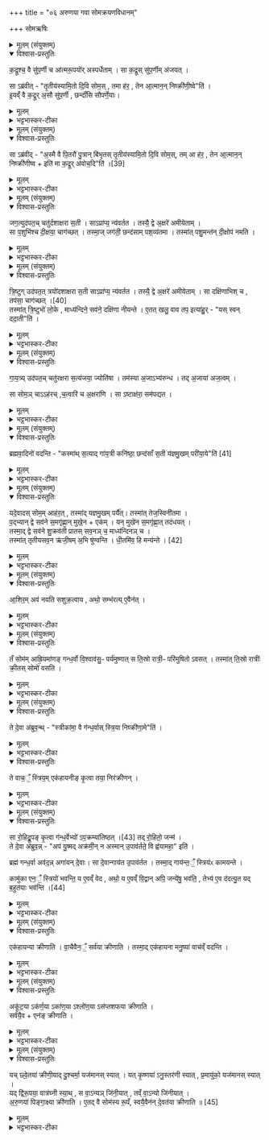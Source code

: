 +++
title = "०६ अरुणया गवा सोमक्रयणविधानम्"

+++
सोमऋषिः

<details><summary>मूलम् (संयुक्तम्)</summary>

क॒द्रूश्च॒ वै सु॑प॒र्णी चा॑त्मरू॒पयो॑रस्पर्धेता॒ँ॒ सा क॒द्रूस्सु॑प॒र्णीम॑जय॒त्साब्र॑वीत्तृ॒तीय॑स्यामि॒तो दि॒वि सोम॒स्तमा ह॑र॒ तेना॒त्मान॒न्निष्क्री॑णी॒ष्वेती॒यव्ँवै क॒द्रूर॒सौ सु॑प॒र्णी छन्दाँ॑सि सौपर्णे॒यास्
</details>

<details open><summary>विश्वास-प्रस्तुतिः</summary>

क॒द्रूश्च॒ वै सु॑प॒र्णी च आ॑त्मरू॒पयो॑र् अस्पर्धेताम् ।
सा क॒द्रूस् सु॑प॒र्णीम् अ॑जयत् ।  

सा ऽब्र॑वीत् -
"तृ॒तीय॑स्यामि॒तो दि॒वि सोम॒स् , तमा ह॑र॒ , तेन आ॒त्मान॒न् निष्क्री॑णी॒ष्वे"ति॑ ।  
इ॒यव्ँ वै क॒द्रूर् अ॒सौ सु॑प॒र्णी , छन्दाँ॑सि सौपर्णे॒याः।
</details>

<details><summary>मूलम्</summary>

क॒द्रूश्च॒ वै सु॑प॒र्णी च आ॑त्मरू॒पयो॑र् अस्पर्धेताम् ।
सा क॒द्रूस् सु॑प॒र्णीम् अ॑जयत् ।  

सा ऽब्र॑वीत् -
"तृ॒तीय॑स्यामि॒तो दि॒वि सोम॒स् , तमा ह॑र॒ , तेन आ॒त्मान॒न् निष्क्री॑णी॒ष्वे"ति॑ ।  
इ॒यव्ँ वै क॒द्रूर् अ॒सौ सु॑प॒र्णी , छन्दाँ॑सि सौपर्णे॒याः।
</details>

<details><summary>भट्टभास्कर-टीका</summary>

1अथ सवनगुणान्विधास्यन् तदर्थं गायत्रीं स्तोतुमाह - कद्रूरित्यादि ॥ दिव्यमातरावेते आत्मरूपयोर्निजसौन्दर्यनिमित्तमहं दर्शनीयाऽहं दर्शनीयेति सपत्नीत्वादस्पर्धेतां स्पर्धमाने विप्रतिपत्तिमकुरुताम् । 'कद्रुकमण्डल्वोः' इति कद्रुशब्दादूङ्प्रत्ययः । 'पाककर्ण' इत्यादिना सुपर्णशब्दात् ङीष् । ततस्सा कद्रूस्सुपर्णीमजयत् रूपवत्तया तां जित्वा दासीं जग्राह । ततस्सा कद्रूस्सुपर्णीमब्रवीत् । इतस्तृतीयस्यां दिवि सोमो यागात्मा वर्तते, तदानयनेन हेतुना आत्मानं निष्क्रीणीष्व त्वां दासीभावान्मोचयेति । देवनशीलत्वात्त्रयोपि लोका दिव इत्युच्यन्ते, तत्र भूमिष्ठा कद्रूराह - इतस्तृतीयस्यां दिवीति । यद्वा - द्यौरेव त्रिखण्डा, तत्र दिविष्ठैवाह - इतस्तृतीयस्मिन् द्युखण्डे सोमो वर्तते इति । 'तीयस्य वा ङित्सूपसंख्यानम्' इति स्याभावः । 'ऊडिदम्' इतीदमो विभक्तेरुदात्तत्वम् । इयं वा इत्यादि । दिवः पुत्रत्वेन प्रसिद्धानि छन्दांसि, तानि सौपर्णेयाः सुपर्णीपुत्राः केचन दिव्यजनाः, त एव छन्दांसि गायत्र्यादीनि । यद्वा - लिङ्गव्यत्ययः । छन्दांसि सुपर्णापत्यानीत्यर्थः । स्त्रीभ्यो ढकि 'कितः' इत्यन्तोदात्तत्वम् ॥
</details>

<details><summary>मूलम् (संयुक्तम्)</summary>

साब्र॑वीद॒स्मै वै पि॒तरौ॑ पु॒त्रान्बि॑भृतस्तृ॒तीय॑स्यामि॒तो दि॒वि सोम॒स्तमा ह॑र॒ तेना॒त्मान॒न्निष्क्री॑णीष्व [39]  
इति॑ मा क॒द्रूर॑वोच॒दिति॒
</details>

<details open><summary>विश्वास-प्रस्तुतिः</summary>

सा ऽब्र॑वीद् -
"अ॒स्मै वै पि॒तरौ॑ पु॒त्रान् बि॑भृतस् तृ॒तीय॑स्यामि॒तो दि॒वि सोम॒स्,
तम् आ ह॑र॒ ,
तेन आ॒त्मान॒न् निष्क्री॑णीष्व + इति॑ मा क॒द्रूर् अ॑वोच॒दि"ति॑ ।[39]
</details>

<details><summary>मूलम्</summary>

सा ऽब्र॑वीद् -
"अ॒स्मै वै पि॒तरौ॑ पु॒त्रान् बि॑भृतस् तृ॒तीय॑स्यामि॒तो दि॒वि सोम॒स्,
तम् आ ह॑र॒ ,
तेन आ॒त्मान॒न् निष्क्री॑णीष्व + इति॑ मा क॒द्रूर् अ॑वोच॒दि"ति॑ ।[39]
</details>

<details><summary>भट्टभास्कर-टीका</summary>

2अथ सा कद्र्वा तथोक्ता सा सुपर्णी पुत्रानब्रवीत् अस्मै ईदृशाय प्रयोजनाय आर्तिपरित्राणाय पितरौ माता च पिता च पुत्रान् दुःखात्त्रायकस्वभावान् सुतान् बिभृतः उत्पाद्य पोषयतः । 'पिता मात्रा' इत्येकशेषः, पूर्ववदिदमो विभक्तेरुदात्तत्वम् । किं तवागमनमिति चेत्? श्रूयतां पुत्रकाः - तृतीयस्यामिता दिवि सोमस्तमाहर तेनात्मानं निष्क्रीणीष्वेति मां कद्रूरवोचत् निजरूपवत्तया गर्विता दासीमिव मां मन्यमाना इत्थमवमन्यते । ततोस्मिन् व्यसनसंकटे नियग्नामितो मां त्रायध्वमिति ॥
</details>

<details><summary>मूलम् (संयुक्तम्)</summary>

जग॒त्युद॑पत॒च्चतु॑र्दशाक्षरा स॒ती साऽप्रा॑प्य॒ न्य॑वर्तत॒ तस्यै॒ द्वे अ॒क्षरे॑ अमीयेता॒ँ॒ सा प॒शुभि॑श्च दी॒क्षया॒ चाग॑च्छ॒त्तस्मा॒ज्जग॑ती॒ छन्द॑साम्पश॒व्य॑तमा॒ तस्मा॑त्पशु॒मन्त॑न्दी॒क्षोप॑ नमति
</details>

<details open><summary>विश्वास-प्रस्तुतिः</summary>

जग॒त्युद॑पत॒च् चतु॑र्दशाक्षरा स॒ती ।
साऽप्रा॑प्य॒ न्य॑वर्तत ।
तस्यै॒ द्वे अ॒क्षरे॑ अमीयेताम् ।  
सा प॒शुभि॑श्च दी॒क्षया॒ चाग॑च्छत् ।
तस्मा॒ज् जग॑ती॒ छन्द॑साम् पश॒व्य॑तमा । तस्मा॑त् पशु॒मन्त॑न् दी॒क्षोप॑ नमति ।
</details>

<details><summary>मूलम्</summary>

जग॒त्युद॑पत॒च् चतु॑र्दशाक्षरा स॒ती ।
साऽप्रा॑प्य॒ न्य॑वर्तत ।
तस्यै॒ द्वे अ॒क्षरे॑ अमीयेताम् ।  
सा प॒शुभि॑श्च दी॒क्षया॒ चाग॑च्छत् ।
तस्मा॒ज् जग॑ती॒ छन्द॑साम् पश॒व्य॑तमा । तस्मा॑त् पशु॒मन्त॑न् दी॒क्षोप॑ नमति ।
</details>

<details><summary>भट्टभास्कर-टीका</summary>

3अथ तछ्रुत्वा छन्दसां ज्येष्ठभूता जगती उदपतत् ऊर्ध्वं गता । सा चतुर्दशाक्षराऽपि सता सोममप्राप्य अलब्ध्वा न्यवर्तत तत्सकाशात्प्रतिनिवृत्ता । 'शतुरनुमः' इति नद्या उदात्तत्वम् । तस्यै तस्याः सोमेन रहितायाः द्वे अक्षरे अमीयेतामहीयेताम् । अशेस्सरप्रत्यये अक्षरम् । ततस्सा जगती तत्र तृतीयस्यां दिवि स्थितान् पशून् दीक्षां च दृष्ट्वा उपादाय तेनोभयेन सहिताऽऽगच्छत् । अन्य आहुः - चतुर्दशाक्षराऽपि सती सा अप्राप्य सोमसकाशमपि गन्तुमसमर्था न्यवर्तत । ततस्तस्याश्श्रान्तायाः द्वे अक्षरे अमीयेतां विशीर्णे अभवताम् । सा तादृशी तत्र स्थि- तान् पशून् दीक्षां च गृहीत्वा आगच्छदिति । तस्माच्छन्दसां मध्ये जगती पशव्यतमा अतिशयेन पशुभ्यो हिता । हितार्थे 'उगवादिभ्यो यत्' । यस्मादेवं पशुभिस्सह दीक्षा आगता, तस्मात्पशुमन्तं दीक्षोपनमति उपतिष्ठते दक्षिणा क्षीरादिसंपत्तेश्च । 'ह्रस्वनुड्भ्यां मतुप्' इति मतुप उदात्तत्वम् ॥
</details>

<details><summary>मूलम् (संयुक्तम्)</summary>

त्रि॒ष्टुगुद॑पत॒त्त्रयो॑दशाक्षरा स॒ती साऽप्रा॑प्य॒ न्य॑वर्तत॒ तस्यै॒ द्वे अ॒क्षरे॑ अमीयेता॒ँ॒ सा दक्षि॑णाभिश्च [40]  
तप॑सा॒ चाग॑च्छ॒त्तस्मा॑त्त्रि॒ष्टुभो॑ लो॒के माध्य॑न्दिने॒ सव॑ने॒ दक्षि॑णा नीयन्त ए॒तत्खलु॒ वाव तप॒ इत्या॑हु॒र्यस्स्वन्ददा॒तीति॑
</details>

<details open><summary>विश्वास-प्रस्तुतिः</summary>

त्रि॒ष्टुग् उद॑पत॒त् त्रयो॑दशाक्षरा स॒ती
साऽप्रा॑प्य॒ न्य॑वर्तत ।
तस्यै॒ द्वे अ॒क्षरे॑ अमीयेताम् ।
सा दक्षि॑णाभिश् च , तप॑सा॒ चाग॑च्छत् ।[40]  
तस्मा॑त् त्रि॒ष्टुभो॑ लो॒के , माध्य॑न्दिने॒ सव॑ने॒ दक्षि॑णा नीयन्ते ।
ए॒तत् खलु॒ वाव तप॒ इत्या॑हु॒र् - "यस् स्वन् ददा॒ती"ति॑ ।
</details>

<details><summary>मूलम्</summary>

त्रि॒ष्टुग् उद॑पत॒त् त्रयो॑दशाक्षरा स॒ती
साऽप्रा॑प्य॒ न्य॑वर्तत ।
तस्यै॒ द्वे अ॒क्षरे॑ अमीयेताम् ।
सा दक्षि॑णाभिश् च , तप॑सा॒ चाग॑च्छत् ।[40]  
तस्मा॑त् त्रि॒ष्टुभो॑ लो॒के , माध्य॑न्दिने॒ सव॑ने॒ दक्षि॑णा नीयन्ते ।
ए॒तत् खलु॒ वाव तप॒ इत्या॑हु॒र् - "यस् स्वन् ददा॒ती"ति॑ ।
</details>

<details><summary>भट्टभास्कर-टीका</summary>

4त्रिष्टुगुदपतदित्यादि ॥ गतम् । सा दक्षिणाभिश्च तपसा च दानलक्षणेन आगच्छत् । तस्मात्त्रिष्टुभो लोके स्थाने माध्यान्दिनसवने दक्षिणा नीयन्ते । उत्सादिर्मध्यन्दिनशब्दः । अधुना माध्यन्दिने सवने, दानमेव तप इत्याह - यत् स्वं ददाति एतदेव खलु तप इत्याहुः । ददातीति 'अभ्यस्तानामादिः' इत्याद्युदात्तत्वम् ॥
</details>

<details><summary>मूलम् (संयुक्तम्)</summary>

गाय॒त्र्युद॑पत॒च्चतु॑रक्षरा स॒त्य॑जया॒ ज्योति॑षा॒ तम॑स्या अ॒जाभ्य॑रुन्द्ध॒ तद॒जाया॑ अज॒त्वँ सा सोम॒ञ्चाह॑रच्च॒त्वारि॑ चा॒क्षरा॑णि साष्टाक्ष॑रा॒ सम॑पद्यत
</details>

<details open><summary>विश्वास-प्रस्तुतिः</summary>

गा॒य॒त्र्य् उद॑पत॒च् चतु॑रक्षरा स॒त्य॑जया॒ ज्योति॑षा ।
तम॑स्या अ॒जाऽभ्य॑रुन्ध ।
तद् अ॒जाया॑ अज॒त्वम् ।  

सा सोम॒ञ् चाऽऽह॑रच् ,च॒त्वारि॑ च अ॒क्षरा॑णि ।
सा ऽष्टाक्ष॑रा॒ सम॑पद्यत ।
</details>

<details><summary>मूलम्</summary>

गा॒य॒त्र्य् उद॑पत॒च् चतु॑रक्षरा स॒त्य॑जया॒ ज्योति॑षा ।
तम॑स्या अ॒जाऽभ्य॑रुन्ध ।
तद् अ॒जाया॑ अज॒त्वम् ।  

सा सोम॒ञ् चाऽऽह॑रच् ,च॒त्वारि॑ च अ॒क्षरा॑णि ।
सा ऽष्टाक्ष॑रा॒ सम॑पद्यत ।
</details>

<details><summary>भट्टभास्कर-टीका</summary>

5ततो गायत्र्युदपतत् चतुरक्षरैव सता अजया सहायभूतया अजामपि सहायभूतां गृहीत्वा ऊर्ध्वं गता, ततस्सा अजा ज्योतिषा आत्मीयया दीप्त्या तं सोमं गायत्र्यर्थमभ्यरुन्ध अभिरुद्धवती अभिगतवती । तदित्यादि । अज गतिक्षेपाणयोः, 'ङ्यापोस्मंज्ञाछन्दसोर्बहुलम्' 'त्वे च' इति ह्रस्वत्वम् । ततस्सा गायत्री सोमं चाजया वशीकृतमाहरत्, चत्वारि चाक्षराणि यानि त्रिष्टुब्जगत्योः तत्राहीयन्त तान्येव स्वयमाहरत् । ततः प्रभृति साऽष्टाक्षरा समपद्यत, पादाभिप्रायमिदम् । यथोक्तं 'गायत्र्यष्टकैः' इति । त्रयश्चास्याः पादाः, यथा वक्ष्यति - 'पद्भ्यां द्वे सवने समगृह्नान्मुखेनैकम्' इति । तेन चतुर्विंशत्यक्षरा गायत्री । त्रिष्टुब्जगत्यौ च ततः प्रभृत्येकादशद्वादशाक्षरपादे, द्वयोर्द्वयोर्हीनत्वात् । तेन चतुश्चत्वारिंशदक्षरा त्रिष्टुम्, अष्टाचत्वारिंशदक्षरा जगती ॥
</details>

<details><summary>मूलम् (संयुक्तम्)</summary>

ब्रह्मवा॒दिनो॑ वदन्ति [41]  
कस्मा॑त्स॒त्याद्गा॑य॒त्री कनि॑ष्ठा॒ छन्द॑साँ स॒ती य॑ज्ञमु॒खम्परी॑या॒येति॒
</details>

<details open><summary>विश्वास-प्रस्तुतिः</summary>

ब्रह्मवा॒दिनो॑ वदन्ति -
"कस्मा॑थ् स॒त्याद् गा॑य॒त्री कनि॑ष्ठा॒ छन्द॑साँ स॒ती य॑ज्ञमु॒खम् परी॑या॒ये"ति॑ [41]  
</details>

<details><summary>मूलम्</summary>

ब्रह्मवा॒दिनो॑ वदन्ति -
"कस्मा॑थ् स॒त्याद् गा॑य॒त्री कनि॑ष्ठा॒ छन्द॑साँ स॒ती य॑ज्ञमु॒खम् परी॑या॒ये"ति॑ [41]  
</details>

<details><summary>भट्टभास्कर-टीका</summary>

6ब्रह्यवादिन इति ॥ सदर्हतीति सत्यं कारणमुच्यते । दण्डादिभ्यो यः । कस्मात्कारणाद्रायत्री छन्दसां प्रकृतानां त्रयाणां कनिष्ठा अल्पतमा सती यज्ञमुखं प्रातस्सवनं परीयाय परिगच्छतीति । 'छन्दसि लुङ्लङ्लिटः' इति लिट् । 'युवाल्पयोः कनन्यतरस्याम्' इति कन् ॥
</details>

<details><summary>मूलम् (संयुक्तम्)</summary>

यदे॒वादस्सोम॒माह॑र॒त्तस्मा॑द्यज्ञमु॒खम्पर्यै॒त्तस्मा॑त्तेज॒स्विनी॑तमा प॒द्भ्यान्द्वे सव॑ने स॒मगृ॑ह्णा॒न्मुखे॒नैक॒य्ँयन्मुखे॑न स॒मगृ॑ह्णा॒त्तद॑धय॒त्तस्मा॒द्द्वे सव॑ने शु॒क्रव॑ती प्रातस्सव॒नञ्च॒ माध्य॑न्दिनञ्च॒ तस्मा॑त्तृतीयसव॒न ऋ॑जी॒षम॒भि षु॑ण्वन्ति धी॒तमि॑व॒ हि मन्य॑न्ते [42]  
</details>

<details open><summary>विश्वास-प्रस्तुतिः</summary>

यदे॒वादस् सोम॒म् आह॑र॒त् , तस्मा॑द् यज्ञमु॒खम् पर्यै॑त्। तस्मा॑त् तेज॒स्विनी॑तमा ।  
प॒द्भ्यान् द्वे सव॑ने स॒मगृ॑ह्णा॒न् मुखे॒न + एक॑म् ।
यन् मुखे॑न स॒मगृ॑ह्णा॒त् तद॑धयत् ।  
तस्मा॒द् द्वे सव॑ने  शु॒क्रव॑ती प्रातस् सव॒नञ् च॒ माध्य॑न्दिनञ् च ।  
तस्मा॑त् तृतीयसव॒न ऋ॑जी॒षम् अ॒भि षु॑ण्वन्ति ।
धी॒तमि॑व॒ हि मन्य॑न्ते । [42]  
</details>

<details><summary>मूलम्</summary>

यदे॒वादस् सोम॒म् आह॑र॒त् , तस्मा॑द् यज्ञमु॒खम् पर्यै॑त्। तस्मा॑त् तेज॒स्विनी॑तमा ।  
प॒द्भ्यान् द्वे सव॑ने स॒मगृ॑ह्णा॒न् मुखे॒न + एक॑म् ।
यन् मुखे॑न स॒मगृ॑ह्णा॒त् तद॑धयत् ।  
तस्मा॒द् द्वे सव॑ने  शु॒क्रव॑ती प्रातस् सव॒नञ् च॒ माध्य॑न्दिनञ् च ।  
तस्मा॑त् तृतीयसव॒न ऋ॑जी॒षम् अ॒भि षु॑ण्वन्ति ।
धी॒तमि॑व॒ हि मन्य॑न्ते । [42]  
</details>

<details><summary>भट्टभास्कर-टीका</summary>

7इत्थं ब्रह्मवादिभिः पृष्टे उत्तरमाह कश्चिद्व्रह्मवादी - यदेवेति ॥ यदेवेदं कारणं सोममियमाहरत्, अदः एतस्मात् यज्ञमुखं परिगता । यद्वा - अदश्शब्दात्परस्याः पञ्चम्याः 'सुपां सुलुक्' इति लुक् । अमुष्माल्लोकादित्यर्थः । एतेर्लिङि इतश्च लोपे अडागमे 'आटश्च' इति वृद्धौ एदिति भवति । तस्मादेव कारणात् तेजस्विनीतमा अतिशयेन तेजस्विनी गायत्री बभूव । सा सोममाहरन्ती पद्भ्यां द्वे सवने प्रातस्सवनमाध्यन्दिने समगृह्णात् संगृहीतवती । मुखेन मुखस्थानीयेन पादेन एकं सवनं तृतीयं समगृह्णात् । छन्दसां पक्षिरूपत्वादेवमुक्तम् । द्वौ पादावस्य, तृतीयः पादो मुखमिति । यत् मुखेन सवनं समगृह्णात् तत् अधयत् अपिबत् । तस्मादित्यादि । शुक्रवती रसवती पद्भ्यां गृहीतत्वात् । 'नपुंसकाच्च' इति शीभावः । तस्मादित्यादि । यस्मात् घीतं पीतमिव तृतीयसवनं मन्यन्ते तस्मात्तृतीयसवने ऋजीषं किम्भूतं सोममभिषुण्वन्ति, तस्य पीतसारत्वात् एता- दृशस्यापीतत्वात् ॥
</details>

<details><summary>मूलम् (संयुक्तम्)</summary>

आ॒शिर॒मव॑ नयति सशुक्र॒त्वायाथो॒ सम्भ॑रत्ये॒वैन॒त्
</details>

<details open><summary>विश्वास-प्रस्तुतिः</summary>

आ॒शिर॒म् अव॑ नयति सशुक्र॒त्वाय , अथो॒ सम्भ॑रत्य् ए॒वैन॑त् ।  
</details>

<details><summary>मूलम्</summary>

आ॒शिर॒म् अव॑ नयति सशुक्र॒त्वाय , अथो॒ सम्भ॑रत्य् ए॒वैन॑त् ।  
</details>

<details><summary>भट्टभास्कर-टीका</summary>

8आशिरमित्यादिविधिः ॥ ऋजीषे आशिरं सोममवनयति सरसत्वार्थम् । अथो अपि च एतत्तृतीयसवनं संभरत्येव संपुष्टमेव करोतीति । एनादेशोऽनुदात्तः ॥
</details>

<details><summary>मूलम् (संयुक्तम्)</summary>

तँ सोम॑माह्रि॒यमा॑णङ्गन्ध॒र्वो वि॒श्वाव॑सु॒ᳶ पर्य॑मुष्णा॒त्स ति॒स्रो रात्री॒ᳶ परि॑मुषितोऽवस॒त्तस्मा॑त्ति॒स्रो रात्रीः॑ क्री॒तस्सोमो॑ वसति॒
</details>

<details open><summary>विश्वास-प्रस्तुतिः</summary>

तँ सोम॑म् आह्रि॒यमा॑णङ् गन्ध॒र्वो वि॒श्वाव॑सु॒ᳶ पर्य॑मुष्णात्
स ति॒स्रो रात्री॒ᳶ परि॑मुषितो ऽवसत् ।
तस्मा॑त् ति॒स्रो रात्रीः॑ क्री॒तस् सोमो॑ वसति ।
</details>

<details><summary>मूलम्</summary>

तँ सोम॑म् आह्रि॒यमा॑णङ् गन्ध॒र्वो वि॒श्वाव॑सु॒ᳶ पर्य॑मुष्णात्
स ति॒स्रो रात्री॒ᳶ परि॑मुषितो ऽवसत् ।
तस्मा॑त् ति॒स्रो रात्रीः॑ क्री॒तस् सोमो॑ वसति ।
</details>

<details><summary>भट्टभास्कर-टीका</summary>

9तमित्यादि ॥ तमानीयमानं सोमं विश्वावसुर्नाम गन्धर्वः पर्यमुष्णात् प्रतिरोधक इव भूत्वा आनयनविघ्नमाचरत् । स च परिमुषितः तिस्रो रात्रीः तत्रैव न्यवसत् । तस्मादित्यादि । अत्र त्रित्वसंख्याप्रयुक्तो निवासः दीक्षासमाप्तेः यावत्सुत्यादिवसं वसतीत्यर्थः । अत्रान्तराळदिवसानां त्रित्वात्तिस्र इत्युक्तम् । तेन त्रित्वाभावेऽपि वासो भवत्येव ॥
</details>

<details><summary>मूलम् (संयुक्तम्)</summary>

ते दे॒वा अ॑ब्रुव॒न्त्स्त्रीका॑मा॒ वै ग॑न्ध॒र्वास्स्त्रि॒या निष्क्री॑णा॒मेति॒ ते वाच॒ँ॒ स्त्रिय॒मेक॑हायनीङ्कृ॒त्वा तया॒ निर॑क्रीण॒न्थ्
</details>

<details open><summary>विश्वास-प्रस्तुतिः</summary>

ते दे॒वा अ॑ब्रुव॒न्थ् -
"स्त्रीका॑मा॒ वै ग॑न्ध॒र्वास् स्त्रि॒या निष्क्री॑णा॒मे"ति॑ ।  
</details>

<details><summary>मूलम्</summary>

ते दे॒वा अ॑ब्रुव॒न्थ् -
"स्त्रीका॑मा॒ वै ग॑न्ध॒र्वास् स्त्रि॒या निष्क्री॑णा॒मे"ति॑ ।  
</details>

<details><summary>भट्टभास्कर-टीका</summary>

10एकहायन्या क्रीणातीति विधास्यन् तदर्थमाह - ते देवा इत्यादि ॥ ते देवाः गन्धर्वेण परिमुषितसोमाः तन्निष्क्रयोपायं विमृशन्तः इत्थमब्रुवन् - गन्धर्वा नाम स्त्रीकामा भवन्ति, तस्मात् स्त्रिया निष्क्रयणभूतया कया चित् सोमं निष्क्रीणामेति । पञ्चमषष्ठयोरन्यतरस्मिन् लकारे आडागमः । स्त्रीं कामयन्त इति स्त्रीकामाः, 'शालिकामिभिक्षाचरिभ्यो णः', 'पूर्वपदप्रकृतिस्वरत्वं च वक्तव्यम्' इति णः ।
</details>

<details open><summary>विश्वास-प्रस्तुतिः</summary>

ते वाच॒ँ॒ स्त्रिय॒म् एक॑हायनीङ् कृ॒त्वा तया॒ निर॑क्रीणन् ।
</details>

<details><summary>मूलम्</summary>

ते वाच॒ँ॒ स्त्रिय॒म् एक॑हायनीङ् कृ॒त्वा तया॒ निर॑क्रीणन् ।
</details>

<details><summary>भट्टभास्कर-टीका</summary>

ते वाचमित्यादि । ते तथाकृताध्यवसाया देवाः वाचं वाङ्मयाभिमानिनीं एकहायनीमेकवर्षां स्त्रियं कृत्वा तया सोमं निरक्रीणन् निष्क्रीतवन्तः । 'दामहायनान्ताच्च' इति ङीप् ॥
</details>

<details><summary>मूलम् (संयुक्तम्)</summary>

सा रो॒हिद्रू॒पङ्कृ॒त्वा ग॑न्ध॒र्वेभ्यः॑ [43]  
अ॒प॒क्रम्या॑तिष्ठ॒त्तद्रो॒हितो॒ जन्म॒ ते दे॒वा अ॑ब्रुव॒न्नप॑ यु॒ष्मदक्र॑मी॒न्नास्मानु॒पाव॑र्तते॒ वि ह्व॑यामहा॒ इति॒ ब्रह्म॑ गन्ध॒र्वा अव॑द॒न्नगा॑यन्दे॒वास्सा दे॒वान्गाय॑त उ॒पाव॑र्तत॒ तस्मा॒द्गाय॑न्त॒ँ॒ स्त्रिय॑ᳵ कामयन्ते॒ कामु॑का एन॒ँ॒ स्त्रियो॑ भवन्ति॒ य ए॒वव्ँवेदाथो॒ य ए॒वव्ँवि॒द्वानपि॒ जन्ये॑षु॒ भव॑ति॒ तेभ्य॑ ए॒व द॑दत्यु॒त यद्ब॒हुत॑याः [44]  
भव॒न्त्य्
</details>

<details open><summary>विश्वास-प्रस्तुतिः</summary>

सा रो॒हिद्रू॒पङ् कृ॒त्वा ग॑न्ध॒र्वेभ्यो॑ ऽप॒क्रम्या॑तिष्ठत् ।[43]
तद् रो॒हितो॒ जन्म॑ ।  
ते दे॒वा अ॑ब्रुव॒न्न् - "अप॑ यु॒ष्मद् अक्र॑मी॒न् न अस्मान् उ॒पाव॑र्तते॒ वि ह्व॑यामहा॒" इति॑ ।  

ब्रह्म॑ गन्ध॒र्वा अव॑द॒न्न् अगा॑यन् दे॒वाः।
सा दे॒वान्गाय॑त उ॒पाव॑र्तत ।
तस्मा॒द् गाय॑न्त॒ँ॒ स्त्रिय॑ᳵ कामयन्ते ।  

कामु॑का एन॒ँ॒ स्त्रियो॑ भवन्ति॒ य ए॒वव्ँ वेद ,
अथो॒ य ए॒वव्ँ वि॒द्वान् अपि॒ जन्ये॑षु॒ भव॑ति॒ , तेभ्य॑ ए॒व द॑दत्यु॒त यद् ब॒हुत॑याः भव॑न्ति ।[44]  
</details>

<details><summary>मूलम्</summary>

सा रो॒हिद्रू॒पङ् कृ॒त्वा ग॑न्ध॒र्वेभ्यो॑ ऽप॒क्रम्या॑तिष्ठत् ।[43]
तद् रो॒हितो॒ जन्म॑ ।  
ते दे॒वा अ॑ब्रुव॒न्न् - "अप॑ यु॒ष्मद् अक्र॑मी॒न् न अस्मान् उ॒पाव॑र्तते॒ वि ह्व॑यामहा॒" इति॑ ।  

ब्रह्म॑ गन्ध॒र्वा अव॑द॒न्न् अगा॑यन् दे॒वाः।
सा दे॒वान्गाय॑त उ॒पाव॑र्तत ।
तस्मा॒द् गाय॑न्त॒ँ॒ स्त्रिय॑ᳵ कामयन्ते ।  

कामु॑का एन॒ँ॒ स्त्रियो॑ भवन्ति॒ य ए॒वव्ँ वेद ,
अथो॒ य ए॒वव्ँ वि॒द्वान् अपि॒ जन्ये॑षु॒ भव॑ति॒ , तेभ्य॑ ए॒व द॑दत्यु॒त यद् ब॒हुत॑याः भव॑न्ति ।[44]  
</details>

<details><summary>भट्टभास्कर-टीका</summary>

11इदानीं वाचा सोमं निष्क्रीयतामपि देवा वाचं गन्धर्वेभ्यः आहूतवन्त इति दर्शयितुमाह - सेत्यादि ॥ सा वागपाक्रमीत् अपक्रान्ता । 'नेटि' इति वृद्ध्यिप्रतिषेधः । अस्मांश्च नोपावर्तते अस्मत्समीपं च न गच्छति मध्ये तिष्ठति, तस्मात् यूयं च वयं च इमां विह्वयामहे विविधमाह्वयामः । 'त्यदादीनां यत्परं तच्छिष्यते' इत्यस्मदः शेषः, 'निसमुपविभ्यो ह्रः' इत्यात्मनेपदम् । ततो ब्रह्म मन्त्रमाह्वानसाधनं गन्धर्वा अवदन्, देवा अगायन् । सेत्यादि । सा रोहित् गायतो देवानुपावर्तत उपागच्छत् । तस्मात्ततःप्रभृति गायन्तं स्त्रियः कामयन्ते । अथ य एवमुक्तप्रकारमर्थं वेद एनं कामुकाः स्त्रियो भवन्ति । 'लषपत' इत्यादिना कमेस्ताच्छीलिक उकञ्, 'नलोकाव्यय' इति षष्ठीप्रतिषेधः । अथो इति । अपिचेत्यर्थः । कन्याया वरितारो जन्याः, तेष्वपि मध्ये एवं विद्वानपि कश्चिद्भवति, तेभ्य एव कन्यां ददति सत्स्वेवान्येषु वरेषु गुणान्तरवत्सु । एतदुक्तं भवति - ऊर्वास्मात्युता? तन्मध्ये एवं विद्वान् कोपि भवति, तेऽपि कन्यामर्हन्ति न केवलमेवंविद्वान्, तस्मात्तेभ्य एव ददति कन्याम् । उत यत् यद्यपीत्यर्थः । यद्यपि बहुतया बहुविधगुणान्तरशालिनन्येषु (ता) बहवो विद्यन्ते, अथापि तेभ्य एव ददति एषामेवं विद्वानेकोपि भवति । अन्य आहुः - एवं विद्वानेकोपि यदि जन्येषु भवति तेभ्य एव ददति, किंपुनः यद्बहुतया भवन्ति तेभ्यो ददतीति । अपरे ब्रुवते - जनेभ्यो हितानि जन्यानि जनपदानि । 'उगवादिभ्यो यत्' । 'यतो नावः' इत्याद्युदात्तत्वम् । समानमन्यत् । 'बहुगुणवतुडतिसंख्या' इति संख्यात्वात् 'संख्याया अवयवे तयप्' इति तयप् ॥
</details>

<details><summary>मूलम् (संयुक्तम्)</summary>

एक॑हायन्या क्रीणाति वा॒चैवैन॒ँ॒ सर्व॑या क्रीणाति॒ तस्मा॒देक॑हायना मनु॒ष्या॑ वाच॑व्ँवद॒न्त्य्
</details>

<details open><summary>विश्वास-प्रस्तुतिः</summary>

एक॑हायन्या क्रीणाति ।
वा॒चैवैन॒ँ॒ सर्व॑या क्रीणाति ।
तस्मा॒द् एक॑हायना मनु॒ष्या॑ वाच॑व्ँ वदन्ति ।
</details>

<details><summary>मूलम्</summary>

एक॑हायन्या क्रीणाति ।
वा॒चैवैन॒ँ॒ सर्व॑या क्रीणाति ।
तस्मा॒द् एक॑हायना मनु॒ष्या॑ वाच॑व्ँ वदन्ति ।
</details>

<details><summary>भट्टभास्कर-टीका</summary>

12एकहायन्येत्यादिविधिः ॥ वाचैवेति । सर्वा हि वागेकहायन्यभवत् । तस्मादिति । एकहायनमुपादाय वाचः प्रादुर्भूताः ॥
</details>

<details><summary>मूलम् (संयुक्तम्)</summary>

अकू॑ट॒याऽक॑र्ण॒याऽका॑ण॒याऽश्लो॑ण॒याऽस॑प्तशफया क्रीणाति॒ सर्व॑यै॒वैन॑ङ्क्रीणाति॒
</details>

<details open><summary>विश्वास-प्रस्तुतिः</summary>

अकू॑ट॒या ऽक॑र्ण॒या ऽका॑ण॒या ऽश्लो॑ण॒या ऽस॑प्तशफया क्रीणाति ।  
सर्व॑यै॒व + एन॑ङ् क्रीणाति ।
</details>

<details><summary>मूलम्</summary>

अकू॑ट॒या ऽक॑र्ण॒या ऽका॑ण॒या ऽश्लो॑ण॒या ऽस॑प्तशफया क्रीणाति ।  
सर्व॑यै॒व + एन॑ङ् क्रीणाति ।
</details>

<details><summary>भट्टभास्कर-टीका</summary>

13अकूटयेत्यादिविधिः ॥ कुटिलशृङ्गी कूटा । एकशृङ्गीत्यन्ये । भग्नशृङ्गीत्यपरे । अकर्णा खण्डितकर्णा । अकाणा प्रसिद्धा । श्लोणा शून्या । अशिक्षिताङ्गीति केचित् । कुष्ठव्याधिदूषितेत्यन्ये । सप्तशफा द्युन[ऊन]खुरा या अष्टशफा न भवति सा सप्तशफेति कथ्यते । एताः कूटादयः पर्युदस्यन्ते - सर्वयैवेति । सर्वया अन्यूनया वाचा एनं सोमं क्रीणाति ॥
</details>

<details><summary>मूलम् (संयुक्तम्)</summary>

यच्छ्वे॒तया॑ क्रीणी॒याद्दु॒श्चर्मा॒ यज॑मानस्स्या॒द्यत्कृ॒ष्णया॑नु॒स्तर॑णी स्यात्प्र॒मायु॑को॒ यज॑मानस्स्या॒द्यद्द्वि॑रू॒पया॒ वात्र॑घ्नी स्या॒त्स वा॒न्यञ्जि॑नी॒यात्तव्ँवा॒न्यो जि॑नीयादरु॒णया॑ पिङ्गा॒क्ष्या क्री॑णात्ये॒तद्वै सोम॑स्य रू॒पँ स्वयै॒वैन॑न्दे॒वत॑या क्रीणाति ॥ [45]  
</details>

<details open><summary>विश्वास-प्रस्तुतिः</summary>

यच् छ्वे॒तया॑ क्रीणी॒याद् दु॒श्चर्मा॒ यज॑मानस् स्यात् ।
यत् कृ॒ष्णया॑ ऽनु॒स्तर॑णी स्यात् , प्र॒मायु॑को॒ यज॑मानस् स्यात् ।  
यद् द्वि॑रू॒पया॒ वात्र॑घ्नी स्या॒थ् , स वा॒ऽन्यञ् जि॑नी॒यात् , तव्ँ वा॒ऽन्यो जि॑नीयात् ।  
अ॒रु॒णया॑ पिङ्गा॒क्ष्या क्री॑णाति ।
ए॒तद् वै सोम॑स्य रू॒पँ,
स्वयै॒वैन॑न् दे॒वत॑या क्रीणाति ॥ [45]  
</details>

<details><summary>मूलम्</summary>

यच् छ्वे॒तया॑ क्रीणी॒याद् दु॒श्चर्मा॒ यज॑मानस् स्यात् ।
यत् कृ॒ष्णया॑ ऽनु॒स्तर॑णी स्यात् , प्र॒मायु॑को॒ यज॑मानस् स्यात् ।  
यद् द्वि॑रू॒पया॒ वात्र॑घ्नी स्या॒थ् , स वा॒ऽन्यञ् जि॑नी॒यात् , तव्ँ वा॒ऽन्यो जि॑नीयात् ।  
अ॒रु॒णया॑ पिङ्गा॒क्ष्या क्री॑णाति ।
ए॒तद् वै सोम॑स्य रू॒पँ,
स्वयै॒वैन॑न् दे॒वत॑या क्रीणाति ॥ [45]  
</details>

<details><summary>भट्टभास्कर-टीका</summary>

14यदित्यादि ॥ यदि श्वेतवर्णया क्रीणीयात्, दुश्चर्मा यजमानः स्यात् । यत्कृष्णयेति । क्रीणीयादित्येव । अनुस्तरणी मृतविषया इयं स्यात् । मरणानन्तरमास्तीर्यते हिंस्यते इत्यनुस्तरणी । यथा 'मृतायानुस्तरणीं घ्रन्ति' इति । ततश्च प्रमायुको मरणशीलः यजमानस्स्यात् । छान्दस उकञ् । यदि द्विरूपया व्यामिश्रवर्णया क्रीणीयात् वार्त्रघ्नी शत्रुघ्नी स्यात्, वृत्रस्य हन्तुरियमिति, उत्सादित्वादञ् । अत एव हि हननशीलानामियं स्वभूता स्यात् । ततश्चानया साधनभूतया वाचा यजमानः अन्यं जिनीयात् मारयेत् । ज्या वयोहानौ, ग्रहिज्यादिना संप्रसारागम्, 'चवायोगे प्रथमा' इति प्रथमा तिड्विभक्तिर्न निहन्यते, या सुट्, उदात्तत्वम् । शत्रौ हन्तव्ये को हनिष्यते को हनिष्यतीति न ज्ञायते, ततश्चाविशेषाद्यजमानोपि हन्तव्यस्सांभाव्येत, तस्मात् पाक्षिकदोषपरिहारार्यं द्विरूपया न क्रीणीयात् । तस्मादरुणया सन्ध्यावर्णया पिङ्गाक्ष्या सोमं क्रीणातीति विधिः । 'बहुव्रीहौ सक्थ्यक्ष्णोः' इति पच् समासान्तः, 'विद्गौरादिभ्यश्च' इति ङीषि 'उदात्तयणः' इति विभक्तेरुदात्तत्वम् । एतदित्यादि । अरुणं पिङ्गाक्षं चेति सोमस्यौषधीशस्य रूपम्, तस्मात्स्वयैव देवतया एनं वल्लीसोमं क्रीणाति ॥

इति षष्ठे प्रथमे षष्ठोनुवाकः ॥  
</details>
